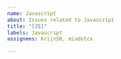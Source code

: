 ```yaml
---
name: Javascript
about: Issues related to Javascript
title: "[JS]"
labels: Javascript
assignees: KrijnS8, miadotcx

---
```



